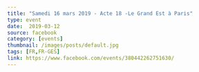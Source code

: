 ```yaml
---
title: "Samedi 16 mars 2019 - Acte 18 -Le Grand Est à Paris"
type: event
date:  2019-03-12
source: facebook
category: [events]
thumbnail: /images/posts/default.jpg
tags: [FR,FR-GES]
link: https://www.facebook.com/events/380442262751630/
---
```

